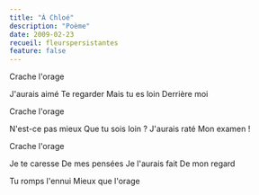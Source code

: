 ```yaml
---
title: "À Chloé"
description: "Poème"
date: 2009-02-23
recueil: fleurspersistantes
feature: false
---
```


Crache l'orage

J'aurais aimé
Te regarder
Mais tu es loin
Derrière moi

Crache l'orage

N'est-ce pas mieux
Que tu sois loin ?
J'aurais raté
Mon examen !

Crache l'orage

Je te caresse
De mes pensées
Je l'aurais fait
De mon regard

Tu romps l'ennui
Mieux que l'orage
